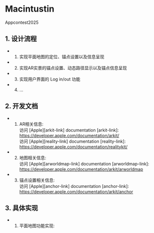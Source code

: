 # Macintustin
Appcontest2025

## 1. 设计流程
- 1. 实现平面地图的定位、锚点设置以及信息呈现
- 2. 实现AR实景的锚点设置、动态路径显示以及锚点信息呈现
- 3. 实现用户界面的 Log in/out 功能
- 4. ...

## 2. 开发文档
- 1. AR相关信息:  
访问 [Apple][arkit-link] documentation
[arkit-link]: https://developer.apple.com/documentation/arkit/  
访问 [Apple][reality-link] documentation
[reality-link]: https://developer.apple.com/documentation/realitykit/
- 2. 地图相关信息:  
访问 [Apple][arworldmap-link] documentation
[arworldmap-link]: https://developer.apple.com/documentation/arkit/arworldmap
- 3. 锚点设置相关信息:  
访问 [Apple][anchor-link] documentation
[anchor-link]: https://developer.apple.com/documentation/arkit/anchor

## 3. 具体实现
- 1. 平面地图功能实现:
